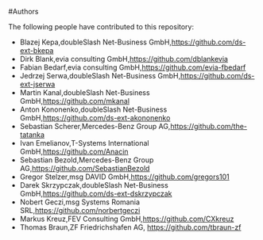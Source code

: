#Authors

The following people have contributed to this repository:

- Blazej Kepa,doubleSlash Net-Business GmbH,https://github.com/ds-ext-bkepa
- Dirk Blank,evia consulting GmbH,https://github.com/dblankevia
- Fabian Bedarf,evia consulting GmbH,https://github.com/evia-fbedarf
- Jedrzej Serwa,doubleSlash Net-Business GmbH,https://github.com/ds-ext-jserwa
- Martin Kanal,doubleSlash Net-Business GmbH,https://github.com/mkanal
- Anton Kononenko,doubleSlash Net-Business GmbH,https://github.com/ds-ext-akononenko
- Sebastian Scherer,Mercedes-Benz Group AG,https://github.com/the-tatanka
- Ivan Emelianov,T-Systems International GmbH,https://github.com/Anacin
- Sebastian Bezold,Mercedes-Benz Group AG,https://github.com/SebastianBezold
- Gregor Stelzer,msg DAVID GmbH,https://github.com/gregors101
- Darek Skrzypczak,doubleSlash Net-Business GmbH,https://github.com/ds-ext-dskrzypczak
- Nobert Geczi,msg Systems Romania SRL,https://github.com/norbertgeczi
- Markus Kreuz,FEV Consulting GmbH,https://github.com/CXkreuz
- Thomas Braun,ZF Friedrichshafen AG, https://github.com/tbraun-zf

